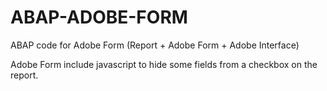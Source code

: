 # ABAP-ADOBE-FORM

ABAP code for Adobe Form (Report + Adobe Form + Adobe Interface)

Adobe Form include javascript to hide some fields from a checkbox on the report. 
